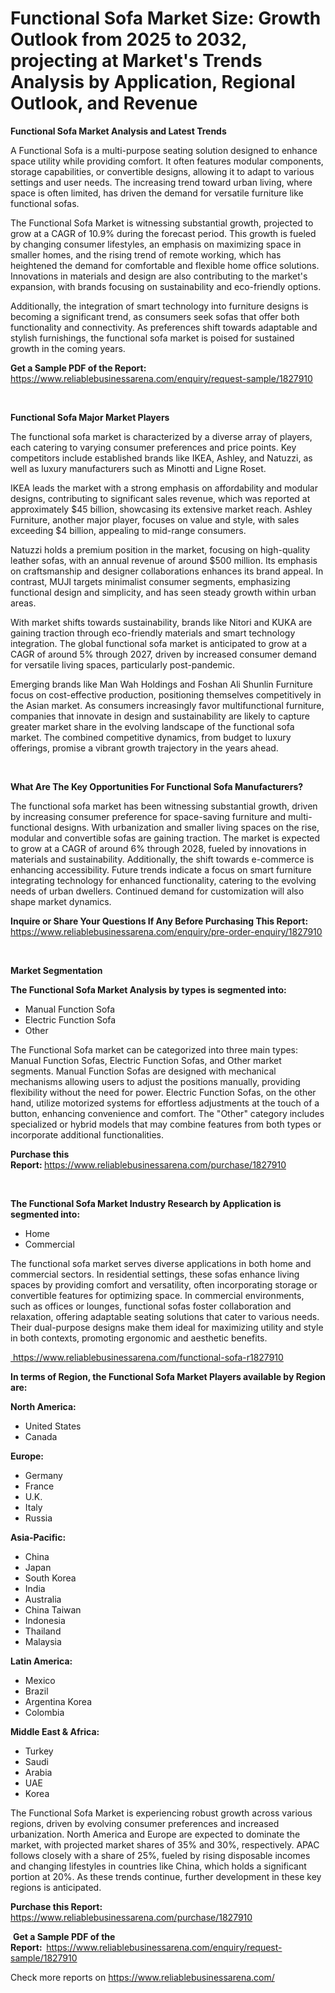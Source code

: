 <p><h1>Functional Sofa Market Size: Growth Outlook from 2025 to 2032, projecting at Market's Trends Analysis by Application, Regional Outlook, and Revenue</h1></p><p><strong>Functional Sofa Market Analysis and Latest Trends</strong></p>
<p><p>A Functional Sofa is a multi-purpose seating solution designed to enhance space utility while providing comfort. It often features modular components, storage capabilities, or convertible designs, allowing it to adapt to various settings and user needs. The increasing trend toward urban living, where space is often limited, has driven the demand for versatile furniture like functional sofas.</p><p>The Functional Sofa Market is witnessing substantial growth, projected to grow at a CAGR of 10.9% during the forecast period. This growth is fueled by changing consumer lifestyles, an emphasis on maximizing space in smaller homes, and the rising trend of remote working, which has heightened the demand for comfortable and flexible home office solutions. Innovations in materials and design are also contributing to the market's expansion, with brands focusing on sustainability and eco-friendly options. </p><p>Additionally, the integration of smart technology into furniture designs is becoming a significant trend, as consumers seek sofas that offer both functionality and connectivity. As preferences shift towards adaptable and stylish furnishings, the functional sofa market is poised for sustained growth in the coming years.</p></p>
<p><strong>Get a Sample PDF of the Report:&nbsp;</strong> <a href="https://www.reliablebusinessarena.com/enquiry/request-sample/1827910?utm_campaign=3214&utm_medium=2&utm_source=Github&utm_content=ia&utm_term=04042025&utm_id=functional-sofa">https://www.reliablebusinessarena.com/enquiry/request-sample/1827910</a></p>
<p>&nbsp;</p>
<p><strong>Functional Sofa Major Market Players</strong></p>
<p><p>The functional sofa market is characterized by a diverse array of players, each catering to varying consumer preferences and price points. Key competitors include established brands like IKEA, Ashley, and Natuzzi, as well as luxury manufacturers such as Minotti and Ligne Roset. </p><p>IKEA leads the market with a strong emphasis on affordability and modular designs, contributing to significant sales revenue, which was reported at approximately $45 billion, showcasing its extensive market reach. Ashley Furniture, another major player, focuses on value and style, with sales exceeding $4 billion, appealing to mid-range consumers.</p><p>Natuzzi holds a premium position in the market, focusing on high-quality leather sofas, with an annual revenue of around $500 million. Its emphasis on craftsmanship and designer collaborations enhances its brand appeal. In contrast, MUJI targets minimalist consumer segments, emphasizing functional design and simplicity, and has seen steady growth within urban areas.</p><p>With market shifts towards sustainability, brands like Nitori and KUKA are gaining traction through eco-friendly materials and smart technology integration. The global functional sofa market is anticipated to grow at a CAGR of around 5% through 2027, driven by increased consumer demand for versatile living spaces, particularly post-pandemic.</p><p>Emerging brands like Man Wah Holdings and Foshan Ali Shunlin Furniture focus on cost-effective production, positioning themselves competitively in the Asian market. As consumers increasingly favor multifunctional furniture, companies that innovate in design and sustainability are likely to capture greater market share in the evolving landscape of the functional sofa market. The combined competitive dynamics, from budget to luxury offerings, promise a vibrant growth trajectory in the years ahead.</p></p>
<p>&nbsp;</p>
<p><strong>What Are The Key Opportunities For Functional Sofa Manufacturers?</strong></p>
<p><p>The functional sofa market has been witnessing substantial growth, driven by increasing consumer preference for space-saving furniture and multi-functional designs. With urbanization and smaller living spaces on the rise, modular and convertible sofas are gaining traction. The market is expected to grow at a CAGR of around 6% through 2028, fueled by innovations in materials and sustainability. Additionally, the shift towards e-commerce is enhancing accessibility. Future trends indicate a focus on smart furniture integrating technology for enhanced functionality, catering to the evolving needs of urban dwellers. Continued demand for customization will also shape market dynamics.</p></p>
<p><strong>Inquire or Share Your Questions If Any Before Purchasing This Report:</strong> <a href="https://www.reliablebusinessarena.com/enquiry/pre-order-enquiry/1827910?utm_campaign=3214&utm_medium=2&utm_source=Github&utm_content=ia&utm_term=04042025&utm_id=functional-sofa">https://www.reliablebusinessarena.com/enquiry/pre-order-enquiry/1827910</a></p>
<p>&nbsp;</p>
<p><strong>Market Segmentation</strong></p>
<p><strong>The Functional Sofa Market Analysis by types is segmented into:</strong></p>
<p><ul><li>Manual Function Sofa</li><li>Electric Function Sofa</li><li>Other</li></ul></p>
<p><p>The Functional Sofa market can be categorized into three main types: Manual Function Sofas, Electric Function Sofas, and Other market segments. Manual Function Sofas are designed with mechanical mechanisms allowing users to adjust the positions manually, providing flexibility without the need for power. Electric Function Sofas, on the other hand, utilize motorized systems for effortless adjustments at the touch of a button, enhancing convenience and comfort. The "Other" category includes specialized or hybrid models that may combine features from both types or incorporate additional functionalities.</p></p>
<p><strong>Purchase this Report:&nbsp;</strong><a href="https://www.reliablebusinessarena.com/purchase/1827910?utm_campaign=3214&utm_medium=2&utm_source=Github&utm_content=ia&utm_term=04042025&utm_id=functional-sofa">https://www.reliablebusinessarena.com/purchase/1827910</a></p>
<p>&nbsp;</p>
<p><strong>The Functional Sofa Market Industry Research by Application is segmented into:</strong></p>
<p><ul><li>Home</li><li>Commercial</li></ul></p>
<p><p>The functional sofa market serves diverse applications in both home and commercial sectors. In residential settings, these sofas enhance living spaces by providing comfort and versatility, often incorporating storage or convertible features for optimizing space. In commercial environments, such as offices or lounges, functional sofas foster collaboration and relaxation, offering adaptable seating solutions that cater to various needs. Their dual-purpose designs make them ideal for maximizing utility and style in both contexts, promoting ergonomic and aesthetic benefits.</p></p>
<p><a href="https://www.reliablebusinessarena.com/functional-sofa-r1827910?utm_campaign=3214&utm_medium=2&utm_source=Github&utm_content=ia&utm_term=04042025&utm_id=functional-sofa">&nbsp;https://www.reliablebusinessarena.com/functional-sofa-r1827910</a></p>
<p><strong>In terms of Region, the Functional Sofa Market Players available by Region are:</strong></p>
<p>
    <p> <strong> North America: </strong>
        <ul>
            <li>United States</li>
            <li>Canada</li>
        </ul>
        </p> 
    <p> <strong> Europe: </strong>
        <ul>
            <li>Germany</li>
            <li>France</li>
            <li>U.K.</li>
            <li>Italy</li>
            <li>Russia</li>
        </ul>
        </p> 
    <p> <strong> Asia-Pacific: </strong>
        <ul>
            <li>China</li>
            <li>Japan</li>
            <li>South Korea</li>
            <li>India</li>
            <li>Australia</li>
            <li>China Taiwan</li>
            <li>Indonesia</li>
            <li>Thailand</li>
            <li>Malaysia</li>
        </ul>
        </p> 
    <p> <strong> Latin America: </strong>
        <ul>
            <li>Mexico</li>
            <li>Brazil</li>
            <li>Argentina Korea</li>
            <li>Colombia</li>
        </ul>
        </p> 
    <p> <strong> Middle East & Africa: </strong>
        <ul>
            <li>Turkey</li>
            <li>Saudi</li>
            <li>Arabia</li>
            <li>UAE</li>
            <li>Korea</li>
        </ul>
    </p>
    </p>
<p><p>The Functional Sofa Market is experiencing robust growth across various regions, driven by evolving consumer preferences and increased urbanization. North America and Europe are expected to dominate the market, with projected market shares of 35% and 30%, respectively. APAC follows closely with a share of 25%, fueled by rising disposable incomes and changing lifestyles in countries like China, which holds a significant portion at 20%. As these trends continue, further development in these key regions is anticipated.</p></p>
<p><strong>Purchase this Report: </strong><a href="https://www.reliablebusinessarena.com/purchase/1827910?utm_campaign=3214&utm_medium=2&utm_source=Github&utm_content=ia&utm_term=04042025&utm_id=functional-sofa">https://www.reliablebusinessarena.com/purchase/1827910</a></p>
<p>&nbsp;<strong>Get a Sample PDF of the Report:&nbsp;&nbsp;</strong><a href="https://www.reliablebusinessarena.com/enquiry/request-sample/1827910?utm_campaign=3214&utm_medium=2&utm_source=Github&utm_content=ia&utm_term=04042025&utm_id=functional-sofa">https://www.reliablebusinessarena.com/enquiry/request-sample/1827910</a></p>
<p><strong></strong></p>
<p>Check more reports on <a href="https://www.reliablebusinessarena.com/?utm_campaign=3214&utm_medium=2&utm_source=Github&utm_content=ia&utm_term=04042025&utm_id=functional-sofa">https://www.reliablebusinessarena.com/</a></p>